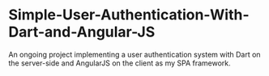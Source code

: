 # Simple-User-Authentication-With-Dart-and-Angular-JS
An ongoing project implementing a user authentication system with Dart on the server-side and AngularJS on the client as my SPA framework.
